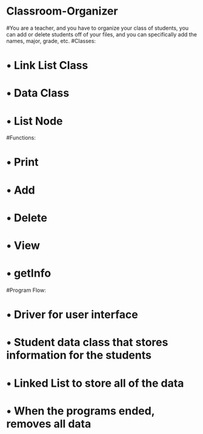 # Classroom-Organizer

#You are a teacher, and you have to organize your class of students, you can add or delete students off of your files, and you can specifically add the names, major, grade, etc.
#Classes:
#  •	Link List Class
#  •	Data Class
#  •	List Node
#Functions:
#  •	Print 
#  •	Add
#  •	Delete
#  •	View
#  •	getInfo
#Program Flow:
#  •	Driver for user interface
#  •	Student data class that stores information for the students
#  •	Linked List to store all of the data
#  •	When the programs ended, removes all data
